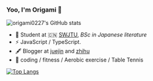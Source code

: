 ### Yoo, I'm Origami 👋

![origami0227's GitHub stats](https://github-readme-stats.vercel.app/api?username=origami0227&show_icons=true&theme=tokyonight)


- 🍻 Student at 🇨🇳 [SWJTU](https://www.swjtu.edu.cn/), _BSc in Japanese literature_
- ⚡ JavaScript / TypeScript.
- 🖋 Blogger at [juejin](https://juejin.cn/user/1394649148430445/posts) and [zhihu](https://www.zhihu.com/people/maoudainin/posts)
- 🏃 coding / fitness / Aerobic exercise / Table Tennis 

[![Top Langs](https://github-readme-stats.vercel.app/api/top-langs/?username=origami0227)](https://github.com/origami0227/github-readme-stats)
